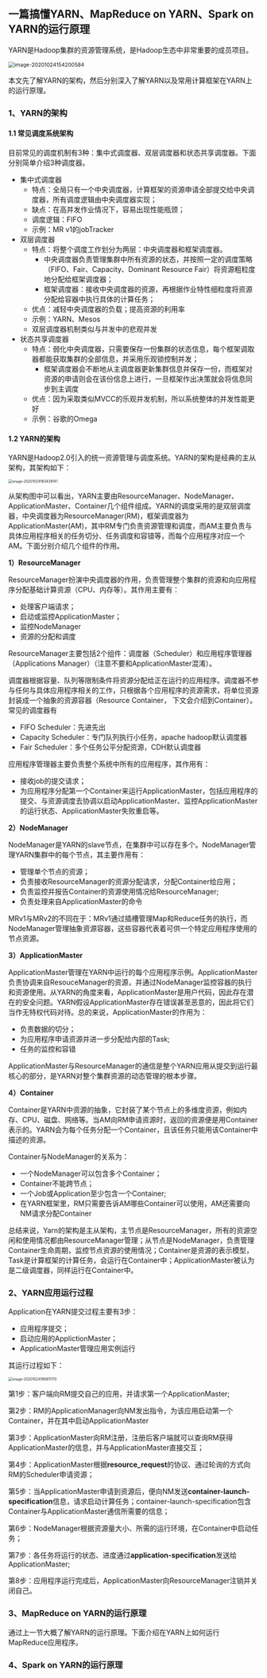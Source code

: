 ## 一篇搞懂YARN、MapReduce on YARN、Spark on YARN的运行原理

YARN是Hadoop集群的资源管理系统，是Hadoop生态中非常重要的成员项目。

<img src="img/Hadoop生态图.png" alt="image-20201024154200584" style="zoom:75%;" />

本文先了解YARN的架构，然后分别深入了解YARN以及常用计算框架在YARN上的运行原理。

### 1、YARN的架构

#### 1.1 常见调度系统架构

目前常见的调度机制有3种：集中式调度器、双层调度器和状态共享调度器。下面分别简单介绍3种调度器。

- 集中式调度器
  - 特点：全局只有一个中央调度器，计算框架的资源申请全部提交给中央调度器，所有调度逻辑由中央调度器实现；
  - 缺点：在高并发作业情况下，容易出现性能瓶颈；
  - 调度逻辑：FIFO
  - 示例：MR v1的jobTracker
- 双层调度器
  - 特点：将整个调度工作划分为两层：中央调度器和框架调度器。
    - 中央调度器负责管理集群中所有资源的状态，并按照一定的调度策略（FIFO、Fair、Capacity、Dominant Resource Fair）将资源粗粒度地分配给框架调度器；
    - 框架调度器：接收中央调度器的资源，再根据作业特性细粒度将资源分配给容器中执行具体的计算任务；
  - 优点：减轻中央调度器的负载；提高资源的利用率
  - 示例：YARN、Mesos
  - 双层调度器机制类似与并发中的悲观并发
- 状态共享调度器
  - 特点：弱化中央调度器，只需要保存一份集群的状态信息，每个框架调取器都能获取集群的全部信息，并采用乐观锁控制并发；
    - 框架调度器会不断地从主调度器更新集群信息并保存一份，而框架对资源的申请则会在该份信息上进行，一旦框架作出决策就会将信息同步到主调度
  - ​	优点：因为采取类似MVCC的乐观并发机制，所以系统整体的并发性能更好
  - 示例：谷歌的Omega

#### 1.2 YARN的架构

YARN是Hadoop2.0引入的统一资源管理与调度系统。YARN的架构是经典的主从架构，其架构如下：

<img src="img/YARN架构图.png" alt="image-20201024163439141" style="zoom:50%;" />

从架构图中可以看出，YARN主要由ResourceManager、NodeManager、ApplicationMaster、Container几个组件组成。YARN的调度采用的是双层调度器，中央调度器为ResourceManager(RM)，框架调度器为ApplicationMaster(AM)，其中RM专门负责资源管理和调度，而AM主要负责与具体应用程序相关的任务切分、任务调度和容错等，而每个应用程序对应一个AM。下面分别介绍几个组件的作用。

**1）ResourceManager**

ResourceManager扮演中央调度器的作用，负责管理整个集群的资源和向应用程序分配基础计算资源（CPU、内存等）。其作用主要有：

- 处理客户端请求；
- 启动或监控ApplicationMaster；
- 监控NodeManager
- 资源的分配和调度

ResourceManager主要包括2个组件：调度器（Scheduler）和应用程序管理器（Applications Manager）（注意不要和ApplicationMaster混淆）。

调度器根据容量、队列等限制条件将资源分配给正在运行的应用程序。调度器不参与任何与具体应用程序相关的工作，只根据各个应用程序的资源需求，将单位资源封装成一个抽象的资源容器（Resource Container， 下文会介绍到Container）。常见的调度器有

- FIFO Scheduler：先进先出
- Capacity Scheduler：专门队列执行小任务，apache hadoop默认调度器
- Fair Scheduler：多个任务公平分配资源，CDH默认调度器

应用程序管理器主要负责整个系统中所有的应用程序，其作用有：

- 接收job的提交请求；
- 为应用程序分配第一个Container来运行ApplicationMaster，包括应用程序的提交、与资源调度去协调以启动ApplicationMaster、监控ApplicationMaster的运行状态、ApplicationMaster失败重启等。

**2）NodeManager**

NodeManager是YARN的slave节点，在集群中可以存在多个。NodeManager管理YARN集群中的每个节点，其主要作用有：

- 管理单个节点的资源；
- 负责接收ResourceManager的资源分配请求，分配Container给应用；
- 负责监控并报告Container的资源使用情况给ResourceManager;
- 负责处理来自ApplicationMaster的命令

MRv1与MRv2的不同在于：MRv1通过插槽管理Map和Reduce任务的执行，而NodeManager管理抽象资源容器，这些容器代表着可供一个特定应用程序使用的节点资源。

**3）ApplicationMaster**

ApplicationMaster管理在YARN中运行的每个应用程序示例。ApplicationMaster负责协调来自ResouceManager的资源，并通过NodeManager监控容器的执行和资源使用。从YARN的角度来看，ApplicationMaster是用户代码，因此存在潜在的安全问题。YARN假设ApplicationMaster存在错误甚至恶意的，因此将它们当作无特权代码对待。总的来说，ApplicationMaster的作用为：

- 负责数据的切分；
- 为应用程序申请资源并进一步分配给内部的Task;
- 任务的监控和容错

ApplicationMaster与ResourceManager的通信是整个YARN应用从提交到运行最核心的部分，是YARN对整个集群资源的动态管理的根本步骤。

**4）Container**

Container是YARN中资源的抽象，它封装了某个节点上的多维度资源，例如内存、CPU、磁盘、网络等。当AM向RM申请资源时，返回的资源便是用Container表示的。YARN会为每个任务分配一个Container，且该任务只能用该Container中描述的资源。

Container与NodeManager的关系为：

- 一个NodeManager可以包含多个Container；
- Container不能跨节点；
- 一个Job或Application至少包含一个Container;
- 在YARN框架里，RM只需要告诉AM哪些Container可以使用，AM还需要向NM请求分配Container



总结来说，Yarn的架构是主从架构，主节点是ResourceManager，所有的资源空闲和使用情况都由ResourceManager管理；从节点是NodeManager，负责管理Container生命周期，监控节点资源的使用情况；Container是资源的表示模型，Task是计算框架的计算任务，会运行在Container中；ApplicationMaster被认为是二级调度器，同样运行在Container中。

### 2、YARN应用运行过程

Application在YARN提交过程主要有3步：

- 应用程序提交；
- 启动应用的ApplictionMaster；
- ApplicationMaster管理应用实例运行

其运行过程如下：

<img src="img/YARN提交过程.png" alt="image-20201024190611170" style="zoom:50%;" />

第1步：客户端向RM提交自己的应用，并请求第一个ApplicationMaster;

第2步：RM的ApplicationManager向NM发出指令，为该应用启动第一个Container，并在其中启动ApplicationMaster

第3步：ApplicationMaster向RM注册，注册后客户端就可以查询RM获得ApplicationMaster的信息，并与ApplicationMaster直接交互；

第4步：ApplicationMaster根据**resource_request**的协议、通过轮询的方式向RM的Scheduler申请资源；

第5步：当ApplicationMaster申请到资源后，便向NM发送**container-launch-specification**信息，请求启动计算任务；container-launch-specification包含Container与ApplicationMaster通信所需要的信息；

第6步：NodeManager根据资源量大小、所需的运行环境，在Container中启动任务；

第7步：各任务将运行的状态、进度通过**application-specification**发送给ApplicationMaster;

第8步：应用程序运行完成后，ApplicationMaster向ResourceManager注销并关闭自己。



### 3、MapReduce on YARN的运行原理

通过上一节大概了解YARN的运行原理。下面介绍在YARN上如何运行MapReduce应用程序。







### 4、Spark on YARN的运行原理